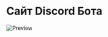 # Сайт Discord Бота

<img src="https://cdn.glitch.global/a2b50095-8314-4c25-87ec-f329e288b61f/4?v=1718373011692" alt="Preview" width="auto" height="auto">
